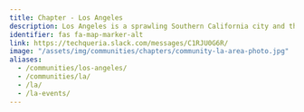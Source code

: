 ```yaml
---
title: Chapter - Los Angeles
description: Los Angeles is a sprawling Southern California city and the center of the nation’s film and television industry.
identifier: fas fa-map-marker-alt
link: https://techqueria.slack.com/messages/C1RJU0G6R/
image: "/assets/img/communities/chapters/community-la-area-photo.jpg"
aliases:
  - /communities/los-angeles/
  - /communities/la/
  - /la/
  - /la-events/
---
```


